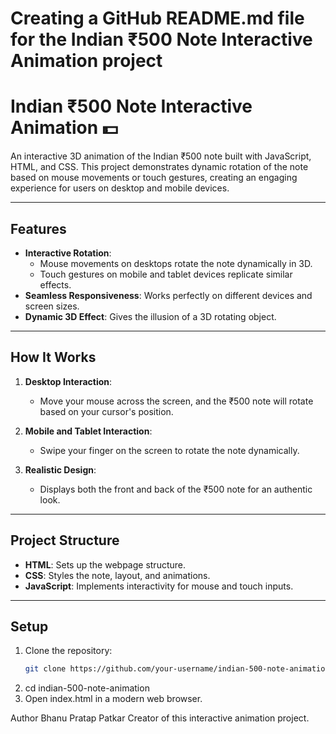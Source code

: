 # Creating a GitHub README.md file for the Indian ₹500 Note Interactive Animation project

# Indian ₹500 Note Interactive Animation 💵

An interactive 3D animation of the Indian ₹500 note built with JavaScript, HTML, and CSS. This project demonstrates dynamic rotation of the note based on mouse movements or touch gestures, creating an engaging experience for users on desktop and mobile devices.

---

## Features
- **Interactive Rotation**:
  - Mouse movements on desktops rotate the note dynamically in 3D.
  - Touch gestures on mobile and tablet devices replicate similar effects.
- **Seamless Responsiveness**: Works perfectly on different devices and screen sizes.
- **Dynamic 3D Effect**: Gives the illusion of a 3D rotating object.

---

## How It Works
1. **Desktop Interaction**:
   - Move your mouse across the screen, and the ₹500 note will rotate based on your cursor's position.

2. **Mobile and Tablet Interaction**:
   - Swipe your finger on the screen to rotate the note dynamically.

3. **Realistic Design**:
   - Displays both the front and back of the ₹500 note for an authentic look.

---

## Project Structure
- **HTML**: Sets up the webpage structure.
- **CSS**: Styles the note, layout, and animations.
- **JavaScript**: Implements interactivity for mouse and touch inputs.

---

## Setup
1. Clone the repository:
   ```bash
   git clone https://github.com/your-username/indian-500-note-animation.git
2. cd indian-500-note-animation
3. Open index.html in a modern web browser.

Author
Bhanu Pratap Patkar
Creator of this interactive animation project.
